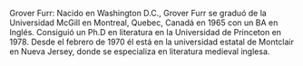 Grover Furr: Nacido en Washington D.C., Grover Furr se graduó de la Universidad McGill en Montreal, Quebec, Canadá en 1965 con un BA en Inglés. Consiguió un Ph.D en literatura en la Universidad de Princeton en 1978. Desde el febrero de 1970 él está en la universidad estatal de Montclair en Nueva Jersey, donde se especializa en literatura medieval inglesa.
